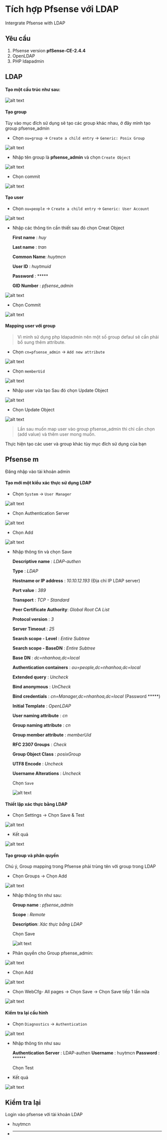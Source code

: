 # Tích hợp Pfsense với LDAP
Intergrate Pfsense with LDAP

## Yêu cầu
1. Pfsense version **pfSense-CE-2.4.4**
2. OpenLDAP
3. PHP ldapadmin

## LDAP

#### Tạo một cấu trúc như sau:

![alt text](https://raw.githubusercontent.com/huytm/Tich-hop-LDAP-voi-Pfsense/master/images/anh1.png)

#### Tạo group 

Tùy vào mục đích sử dụng sẽ tạo các group khác nhau, ở đây mình tạo group pfsense_admin

- Chọn `ou=group` -> `Create a child entry` -> `Generic: Posix Group`

![alt text](https://raw.githubusercontent.com/huytm/Tich-hop-LDAP-voi-Pfsense/master/images/anh2.png)
 
- Nhập tên group là **pfsense_admin** và chọn `Create Object`

![alt text](https://raw.githubusercontent.com/huytm/Tich-hop-LDAP-voi-Pfsense/master/images/anh3.png)

- Chọn commit

![alt text](https://raw.githubusercontent.com/huytm/Tich-hop-LDAP-voi-Pfsense/master/images/anh4.png)

#### Tạo user

- Chọn `ou=people` -> `Create a child entry` -> `Generic: User Account`

![alt text](https://raw.githubusercontent.com/huytm/Tich-hop-LDAP-voi-Pfsense/master/images/anh5.png)

- Nhập các thông tin cần thiết sau đó chọn Creat Object

  **First name** : *huy* 
  
  **Last name**  : *tran*
  
  **Common Name**: *huytmcn*
  
  **User ID**    : *huytmuid*
  
  **Password**   :  *****
  
  **GID Number** : *pfsense_admin*
  
 ![alt text](https://raw.githubusercontent.com/huytm/Tich-hop-LDAP-voi-Pfsense/master/images/anh6.png)

- Chọn Commit

![alt text](https://raw.githubusercontent.com/huytm/Tich-hop-LDAP-voi-Pfsense/master/images/anh7.png)

#### Mapping user với group 

> Vì mình sử dụng php ldapadmin nên một số group defaul sẽ cần phải bổ sung thêm attribute.

- Chọn `cn=pfsense_admin` -> `Add new attribute`

![alt text](https://raw.githubusercontent.com/huytm/Tich-hop-LDAP-voi-Pfsense/master/images/anh8.png)

- Chọn `memberUid`

![alt text](https://raw.githubusercontent.com/huytm/Tich-hop-LDAP-voi-Pfsense/master/images/anh9.png)

- Nhập user vửa tạo Sau đó chọn Update Object

![alt text](https://raw.githubusercontent.com/huytm/Tich-hop-LDAP-voi-Pfsense/master/images/anh10.png)

- Chọn Update Object

![alt text](https://raw.githubusercontent.com/huytm/Tich-hop-LDAP-voi-Pfsense/master/images/anh11.png)


> Lần sau muốn map user vào group pfsense_admin thì chỉ cần chọn (add value) và thêm user mong muốn.

Thực hiện tạo các user và group khác tùy mục đích sử dụng của bạn


## Pfsense m

Đăng nhập vào tài khoản admin 

#### Tạo mới một kiểu xác thực sử dụng LDAP 

- Chọn `System` -> `User Manager`

![alt text](https://raw.githubusercontent.com/huytm/Tich-hop-LDAP-voi-Pfsense/master/images/anh12.png)

- Chọn Authentication Server

![alt text](https://raw.githubusercontent.com/huytm/Tich-hop-LDAP-voi-Pfsense/master/images/anh13.png)

- Chọn Add

![alt text](https://raw.githubusercontent.com/huytm/Tich-hop-LDAP-voi-Pfsense/master/images/anh14.png)

- Nhập thông tin và chọn Save

  **Descriptive name**          : *LDAP-authen*
  
  **Type**                      : *LDAP*
  
  **Hostname or IP address**    : *10.10.12.193* (Địa chỉ IP LDAP server)
  
  **Port value**                : *389*
  
  **Transport**                 : *TCP - Standard*
  
  **Peer Certificate Authority**: *Global Root CA List*
  
  **Protocol version**          : *3*
  
  **Server Timeout**            : *25*
  
  **Search scope - Level**      : *Entire Subtree*
  
  **Search scope - BaseDN**     : *Entire Subtree*
  
  **Base DN**                   : *dc=nhanhoa,dc=local*
  
  **Authentication containers** : *ou=people,dc=nhanhoa,dc=local*
  
  **Extended query**            : *Uncheck*
  
  **Bind anonymous**            : *UnCheck*
  
  **Bind credentials**          : *cn=Manager,dc=nhanhoa,dc=local*  (Password *****)
  
  **Initial Template**          : *OpenLDAP*
  
  **User naming attribute**     : *cn*
  
  **Group naming attribute**    : *cn*
  
  **Group member attribute**    : *memberUid*
  
  **RFC 2307 Groups**           : *Check*
  
  **Group Object Class**        : *posixGroup*
  
  **UTF8 Encode**               : *Uncheck*
  
  **Username Alterations**      : *Uncheck*
  
  Chọn `Save`
  
  ![alt text](https://raw.githubusercontent.com/huytm/Tich-hop-LDAP-voi-Pfsense/master/images/anh15.png)
  
#### Thiết lập xác thực bằng LDAP

- Chọn Settings -> Chọn Save & Test

![alt text](https://raw.githubusercontent.com/huytm/Tich-hop-LDAP-voi-Pfsense/master/images/anh18.png)

- Kết quả 

![alt text](https://raw.githubusercontent.com/huytm/Tich-hop-LDAP-voi-Pfsense/master/images/anh19.png)
  
#### Tạo group và phân quyền

Chú ý, Group mapping trong Pfsense phải trùng tên với group trong LDAP

- Chọn Groups -> Chọn Add

![alt text](https://raw.githubusercontent.com/huytm/Tich-hop-LDAP-voi-Pfsense/master/images/anh16.png)

- Nhập thông tin như sau:
  
  **Group name** : *pfsense_admin*
  
  **Scope**      : *Remote*
  
  **Description**: *Xác thực bằng LDAP*
  
  Chọn Save
  
  ![alt text](https://raw.githubusercontent.com/huytm/Tich-hop-LDAP-voi-Pfsense/master/images/anh17.png)
  
- Phân quyền cho Group pfsense_admin:

![alt text](https://raw.githubusercontent.com/huytm/Tich-hop-LDAP-voi-Pfsense/master/images/anh22.png)

- Chọn Add 

![alt text](https://raw.githubusercontent.com/huytm/Tich-hop-LDAP-voi-Pfsense/master/images/anh23.png)

- Chọn WebCfg- All pages -> Chọn Save -> Chọn Save tiếp 1 lần nữa 

![alt text](https://raw.githubusercontent.com/huytm/Tich-hop-LDAP-voi-Pfsense/master/images/anh24.png)

#### Kiểm tra lại cấu hình 

- Chọn `Diagnostics` -> `Authentication`

![alt text](https://raw.githubusercontent.com/huytm/Tich-hop-LDAP-voi-Pfsense/master/images/anh20.png)

- Nhập thông tin như sau 
  
  **Authentication Server** : LDAP-authen
  **Username**              : huytmcn
  **Password**              : ****** 

  Chọn Test 
  
- Kết quả 

![alt text](https://raw.githubusercontent.com/huytm/Tich-hop-LDAP-voi-Pfsense/master/images/anh21.png)

## Kiểm tra lại

Login vào pfsense với tài khoản LDAP

- huytmcn
- *******

  
                                    
